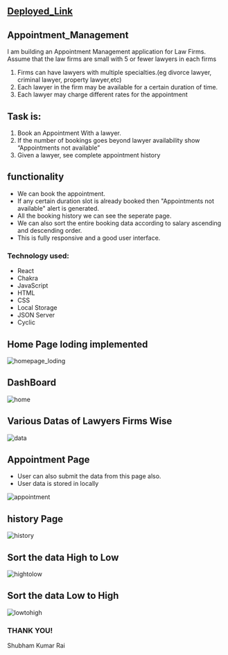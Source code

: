 ## [Deployed_Link](https://bucolic-lebkuchen-03082d.netlify.app/)

## Appointment_Management

I am building an Appointment Management application for Law Firms. Assume that the law firms are small with 5 or fewer lawyers in each firms
  1. Firms can have lawyers with multiple specialties.(eg divorce lawyer, criminal lawyer, property lawyer,etc)
  2. Each lawyer in the firm may be available for a certain duration of time.
  3. Each lawyer may charge different rates for the appointment

 
 ## Task is:
  1. Book an Appointment With a lawyer.
  2. If the number of bookings goes beyond lawyer availability show “Appointments not available”
  3. Given a lawyer, see complete appointment history
  
## functionality
- We can book the appointment.
- If any certain duration slot is already booked then "Appointments not available" alert is generated.
- All the booking history we can see the seperate page.
- We can also sort the entire booking data according to salary ascending and descending order.
- This is fully responsive and a good user interface.

### Technology used:

- React
- Chakra
- JavaScript
- HTML
- CSS
- Local Storage
- JSON Server
- Cyclic


## Home Page loding implemented
![homepage_loding](https://user-images.githubusercontent.com/98958667/217131505-c78547ac-a091-4647-b1c8-f4dfacb74b12.png)



## DashBoard 
![home](https://user-images.githubusercontent.com/98958667/217131530-56538286-725a-4fb8-9974-febf83b995aa.png)



## Various Datas of Lawyers Firms Wise
![data](https://user-images.githubusercontent.com/98958667/217131548-0676c2fb-968e-400d-a2b9-105529c29b4c.png)



## Appointment Page
 - User can also submit the data from this page also.
 - User data is stored in locally
 
 ![appointment](https://user-images.githubusercontent.com/98958667/217131708-101e25c9-2d56-4b26-8341-980234528c48.png)
 
 

## history Page
![history](https://user-images.githubusercontent.com/98958667/217131757-43fb3ae9-8d7e-4d77-98e1-9ed302c38f98.png)



## Sort the data High to Low 
![hightolow](https://user-images.githubusercontent.com/98958667/217131860-dc3a6229-7958-433d-b858-d220aa6e72b3.png)



## Sort the data Low to High
![lowtohigh](https://user-images.githubusercontent.com/98958667/217131916-c39af09f-fd33-4a0e-8b30-d505c6ff81b2.png)



### THANK YOU!
  Shubham Kumar Rai




